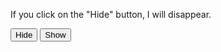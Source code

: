 <head>
<script src="https://ajax.googleapis.com/ajax/libs/jquery/3.6.1/jquery.min.js"></script>
<script>
$(document).ready(function(){
  $("#hide").click(function(){
    $("p").hide();
  });
  $("#show").click(function(){
    $("p").show();
  });
});
</script>
</head>
<body>
  
<p>If you click on the "Hide" button, I will disappear.</p>

<button id="hide">Hide</button>
<button id="show">Show</button>
</body>
